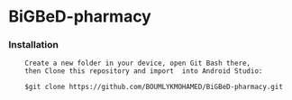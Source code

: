 # BiGBeD-pharmacy
### Installation

		Create a new folder in your device, open Git Bash there, 
		then Clone this repository and import  into Android Studio:
		
		$git clone https://github.com/BOUMLYKMOHAMED/BiGBeD-pharmacy.git
		
